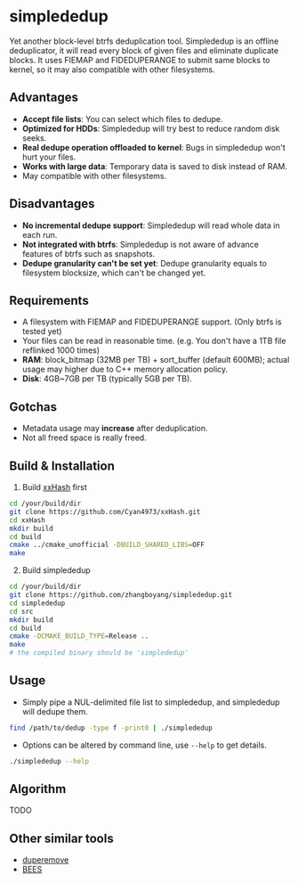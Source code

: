 # simplededup

Yet another block-level btrfs deduplication tool. Simplededup is an offline deduplicator, it will read every block of given files and eliminate duplicate blocks. It uses FIEMAP and FIDEDUPERANGE to submit same blocks to kernel, so it may also compatible with other filesystems.

## Advantages

* **Accept file lists**: You can select which files to dedupe.
* **Optimized for HDDs**: Simplededup will try best to reduce random disk seeks.
* **Real dedupe operation offloaded to kernel**: Bugs in simplededup won't hurt your files.
* **Works with large data**: Temporary data is saved to disk instead of RAM.
* May compatible with other filesystems.

## Disadvantages

* **No incremental dedupe support**: Simplededup will read whole data in each run.
* **Not integrated with btrfs**: Simplededup is not aware of advance features of btrfs such as snapshots.
* **Dedupe granularity can't be set yet**: Dedupe granularity equals to filesystem blocksize, which can't be changed yet.

## Requirements

* A filesystem with FIEMAP and FIDEDUPERANGE support. (Only btrfs is tested yet)
* Your files can be read in reasonable time. (e.g. You don't have a 1TB file reflinked 1000 times)
* **RAM**: block_bitmap (32MB per TB) + sort_buffer (default 600MB); actual usage may higher due to C++ memory allocation policy.
* **Disk**: 4GB~7GB per TB (typically 5GB per TB).

## Gotchas

* Metadata usage may **increase** after deduplication.
* Not all freed space is really freed.

## Build & Installation

1. Build [xxHash](https://github.com/Cyan4973/xxHash) first

```sh
cd /your/build/dir
git clone https://github.com/Cyan4973/xxHash.git
cd xxHash
mkdir build
cd build
cmake ../cmake_unofficial -DBUILD_SHARED_LIBS=OFF
make
```

2. Build simplededup

```sh
cd /your/build/dir
git clone https://github.com/zhangboyang/simplededup.git
cd simplededup
cd src
mkdir build
cd build
cmake -DCMAKE_BUILD_TYPE=Release ..
make
# the compiled binary should be 'simplededup'
```

## Usage

* Simply pipe a NUL-delimited file list to simplededup, and simplededup will dedupe them.

```sh
find /path/to/dedup -type f -print0 | ./simplededup
```

* Options can be altered by command line, use `--help` to get details.

```sh
./simplededup --help
```

## Algorithm

TODO

## Other similar tools

* [duperemove](https://github.com/markfasheh/duperemove)
* [BEES](https://github.com/Zygo/bees)
